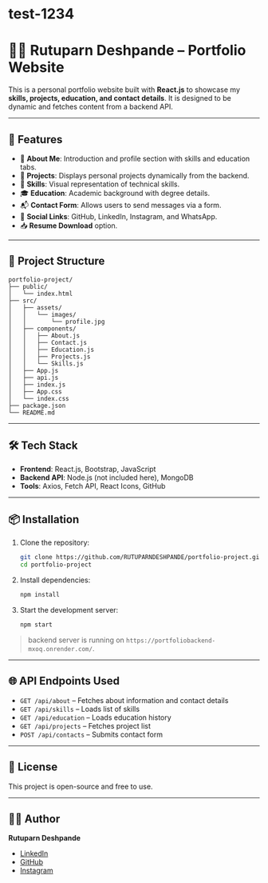 # test-1234
# 🧑‍💻 Rutuparn Deshpande – Portfolio Website

This is a personal portfolio website built with **React.js** to showcase my **skills, projects, education, and contact details**. It is designed to be dynamic and fetches content from a backend API.

---

## 🚀 Features

- 📄 **About Me**: Introduction and profile section with skills and education tabs.
- 💼 **Projects**: Displays personal projects dynamically from the backend.
- 🧠 **Skills**: Visual representation of technical skills.
- 🎓 **Education**: Academic background with degree details.
- 📬 **Contact Form**: Allows users to send messages via a form.
- 🔗 **Social Links**: GitHub, LinkedIn, Instagram, and WhatsApp.
- 📥 **Resume Download** option.

---

## 📁 Project Structure

```
portfolio-project/
├── public/
│   └── index.html
├── src/
│   ├── assets/
│   │   └── images/
│   │       └── profile.jpg
│   ├── components/
│   │   ├── About.js
│   │   ├── Contact.js
│   │   ├── Education.js
│   │   ├── Projects.js
│   │   └── Skills.js
│   ├── App.js
│   ├── api.js
│   ├── index.js
│   ├── App.css
│   └── index.css
├── package.json
└── README.md
```

---

## 🛠️ Tech Stack

- **Frontend**: React.js, Bootstrap, JavaScript
- **Backend API**: Node.js (not included here), MongoDB
- **Tools**: Axios, Fetch API, React Icons, GitHub

---

## 📦 Installation

1. Clone the repository:
   ```bash
   git clone https://github.com/RUTUPARNDESHPANDE/portfolio-project.git
   cd portfolio-project
   ```

2. Install dependencies:
   ```bash
   npm install
   ```

3. Start the development server:
   ```bash
   npm start
   ```

> backend server is running on `https://portfoliobackend-mxoq.onrender.com/`.

---

## 🌐 API Endpoints Used

- `GET /api/about` – Fetches about information and contact details
- `GET /api/skills` – Loads list of skills
- `GET /api/education` – Loads education history
- `GET /api/projects` – Fetches project list
- `POST /api/contacts` – Submits contact form

---

## 📄 License

This project is open-source and free to use.

---

## 🙋‍♂️ Author

**Rutuparn Deshpande**  
- [LinkedIn](https://www.linkedin.com/in/rutuparn-deshpande-17a867338)  
- [GitHub](https://github.com/RUTUPARNDESHPANDE)  
- [Instagram](https://www.instagram.com/rutuparndeshpande13)  
